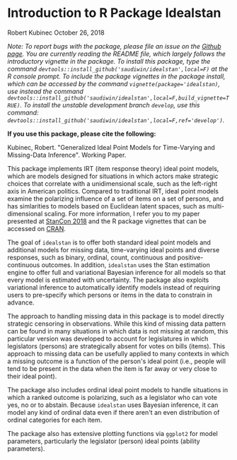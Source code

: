 Introduction to R Package Idealstan
================
Robert Kubinec
October 26, 2018

*Note: To report bugs with the package, please file an issue on the [Github page](https://github.com/saudiwin/idealstan/issues). You are currently reading the README file, which largely follows the introductory vignette in the package. To install this package, type the command `devtools::install_github('saudiwin/idealstan',local=F)` at the R console prompt. To include the package vignettes in the package install, which can be accessed by the command `vignette(package='idealstan)`, use instead the command `devtools::install_github('saudiwin/idealstan',local=F,build_vignette=TRUE)`. To install the unstable development branch `develop`, use this command: `devtools::install_github('saudiwin/idealstan',local=F,ref='develop')`.*


**If you use this package, please cite the following:**

Kubinec, Robert. "Generalized Ideal Point Models for Time-Varying and Missing-Data Inference". Working Paper.


This package implements IRT (item response theory) ideal point models, which are models designed for situations in which actors make strategic choices that correlate with a unidimensional scale, such as the left-right axis in American politics. Compared to traditional IRT, ideal point models examine the polarizing influence of a set of items on a set of persons, and has simlarities to models based on Euclidean latent spaces, such as multi-dimensional scaling. For more information, I refer you to my paper presented at [StanCon 2018](https://zenodo.org/record/1284361#.W9O_5WhKhPY) and the R package vignettes that can be accessed on [CRAN](https://CRAN.R-project.org/package=idealstan).

The goal of `idealstan` is to offer both standard ideal point models and additional models for missing data, time-varying ideal points and diverse responses, such as binary, ordinal, count, continuous and positive-continuous outcomes. In addition, `idealstan` uses the Stan estimation engine to offer full and variational Bayesian inference for all models so that every model is estimated with uncertainty. The package also exploits variational inference to automatically identify models instead of requiring users to pre-specify which persons or items in the data to constrain in advance.

The approach to handling missing data in this package is to model directly strategic censoring in observations. While this kind of missing data pattern can be found in many situations in which data is not missing at random, this particular version was developed to account for legislatures in which legislators (persons) are strategically absent for votes on bills (items). This approach to missing data can be usefully applied to many contexts in which a missing outcome is a function of the person's ideal point (i.e., people will tend to be present in the data when the item is far away or very close to their ideal point).

The package also includes ordinal ideal point models to handle situations in which a ranked outcome is polarizing, such as a legislator who can vote yes, no or to abstain. Because `idealstan` uses Bayesian inference, it can model any kind of ordinal data even if there aren't an even distribution of ordinal categories for each item.

The package also has extensive plotting functions via `ggplot2` for model parameters, particularly the legislator (person) ideal points (ability parameters).


